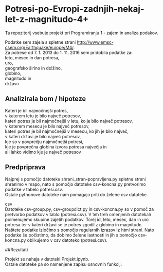 # Potresi-po-Evropi-zadnjih-nekaj-let-z-magnitudo-4+

Ta repozitorij vsebuje projekt pri Programiranju 1 - zajem in analiza podakov.

Podatke sem zajela s spletne strani http://www.emsc-csem.org/Earthquake/europe/M4/.  
Za potrese od 7. 1. 2013 do 1. 11. 2016 sem pridobila podatke za:  
leto, mesec in dan potresa,  
uro,  
geografsko širino in dolžino,  
globino,  
magnitudo in  
državo

## Analizirala bom / hipoteze  

Kateri je bil najmočnejši potres,  
v katerem letu je bilo največ potresov,  
kateri potres je bil najmočnejši v letu, ko je bilo največ potresov,  
v katerem mesecu je bilo največ potresov,  
kateri potres je bil najmočnejši v mesecu, ko jih je bilo največ,  
v kateri državi je bilo največ potresov,  
kje so v povprečju najmočnejši potresi,  
kje je povprečna globina izvora potresa največja in  
ali lahko vidimo kje je največ potresov

## Predpriprava  

Najprej s pomočjo datoteke shrani_stran-popravljena.py spletne strani shranimo v mapo, nato s pomočjo datoteke csv-koncna.py  pretvorimo podatke v tabelo potresi.csv.  
Ostale pythonove datoteke nam pomagajo priti do želene csv datoteke.

csv  
Datoteke csv-group.py, csv-groupdict.py in csv-koncna.py so v pomoč za pretvorbo podatkov v tablo (potresi.csv). V teh treh omenjenih datotekah poimenujemo skupine zajetih podatkov. Torej id, leto, mesec, dan in uro potresa ter v kateri državi se je potres zgodil z globino in magnitudo. Naštete podatke izločimo s pomočjo regularnih izrazov iz html strani. Nato podatke še počistimo, da dobimo želene lastnosti in jih s pomočjo csv-koncna.py oblikujemo v csv datoteko (potresi.csv).

##Rezultati  

Projekt se nahaja v datoteki Projekt.ipynb.  
Ostale datoteke pa so namenjene zapisu osnovnih funkcij.
